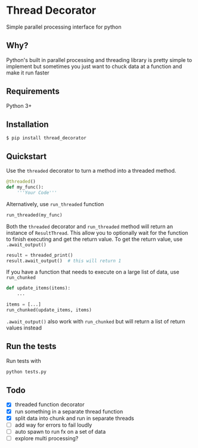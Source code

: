 # Thread Decorator
Simple parallel processing interface for python

## Why?
Python's built in parallel processing and threading library is pretty simple to implement but sometimes you just want to chuck data at a function and make it run faster

## Requirements
Python 3+

## Installation
```shell
$ pip install thread_decorator
```

## Quickstart
Use the `threaded` decorator to turn a method into a threaded method.
```python
@threaded()
def my_func():
    '''Your Code'''
```

Alternatively, use `run_threaded` function
```python
run_threaded(my_func)
```

Both the `threaded` decorator and `run_threaded` method will return an instance of
`ResultThread`. This allow you to optionally wait for the function to finish executing 
and get the return value. To get the return value, use `.await_output()`
```python
result = threaded_print()
result.await_output()  # this will return 1
```

If you have a function that needs to execute on a large list of data, use `run_chunked`
```python
def update_items(items):
    ...

items = [...]
run_chunked(update_items, items)
```
`.await_output()` also work with `run_chunked` but will return a list of return values instead

## Run the tests
Run tests with
```python
python tests.py
```

## Todo
- [x] threaded function decorator
- [x] run something in a separate thread function
- [x] split data into chunk and run in separate threads
- [ ] add way for errors to fail loudly
- [ ] auto spawn to run fx on a set of data
- [ ] explore multi processing?